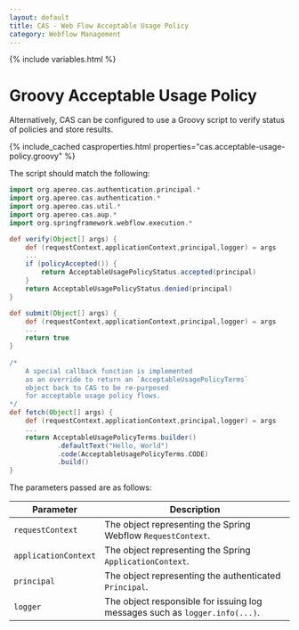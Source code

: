 ```yaml
---
layout: default
title: CAS - Web Flow Acceptable Usage Policy
category: Webflow Management
---
```


{% include variables.html %}

# Groovy Acceptable Usage Policy

Alternatively, CAS can be configured to use a Groovy script to verify status
of policies and store results. 

{% include_cached casproperties.html properties="cas.acceptable-usage-policy.groovy" %}

The script should match the following:

```groovy
import org.apereo.cas.authentication.principal.*
import org.apereo.cas.authentication.*
import org.apereo.cas.util.*
import org.apereo.cas.aup.*
import org.springframework.webflow.execution.*

def verify(Object[] args) {
    def (requestContext,applicationContext,principal,logger) = args
    ...
    if (policyAccepted()) {
        return AcceptableUsagePolicyStatus.accepted(principal)
    }
    return AcceptableUsagePolicyStatus.denied(principal)
}

def submit(Object[] args) {
    def (requestContext,applicationContext,principal,logger) = args
    ...
    return true
}
     
/*
    A special callback function is implemented
    as an override to return an `AcceptableUsagePolicyTerms` 
    object back to CAS to be re-purposed
    for acceptable usage policy flows.
*/
def fetch(Object[] args) {
    def (requestContext,applicationContext,principal,logger) = args
    ...
    return AcceptableUsagePolicyTerms.builder()
            .defaultText("Hello, World")
            .code(AcceptableUsagePolicyTerms.CODE)
            .build()
}
```

The parameters passed are as follows:

| Parameter            | Description                                                                 |
|----------------------|-----------------------------------------------------------------------------|
| `requestContext`     | The object representing the Spring Webflow `RequestContext`.                |
| `applicationContext` | The object representing the Spring `ApplicationContext`.                    |
| `principal`          | The object representing the authenticated `Principal`.                      |
| `logger`             | The object responsible for issuing log messages such as `logger.info(...)`. |
